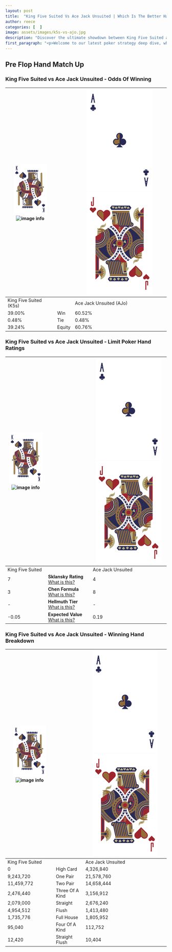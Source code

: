```yaml
---
layout: post
title:  "King Five Suited Vs Ace Jack Unsuited | Which Is The Better Hand In Poker? A Complete Guide"
author: reece
categories: [  ]
image: assets/images/k5s-vs-ajo.jpg
description: "Discover the ultimate showdown between King Five Suited and Ace Jack Unsuited in poker! Uncover the odds, strategies, and scenarios where one hand triumphs over the other. Get ready to up your poker game with this thrilling analysis."
first_paragraph: "<p>Welcome to our latest poker strategy deep dive, where we're pitting two distinct hands against each other in a high-stakes showdown: King Five Suited vs Ace Jack Unsuited.</p><p>In the dynamic world of poker, every decision counts, and knowing which hand holds the upper hand is key to your success at the table.</p><p>In this article, we'll dissect these two hands, explore the scenarios where one dominates the other, and equip you with the knowledge to make strategic choices that can tip the odds in your favor.</p><p>Get ready to unravel the intriguing dynamics of these poker hands and elevate your game to new heights.</p>"
---
```




[comment]: # (sp0)

## Pre Flop Hand Match Up

<div class="table hand-ratings" markdown="1"> 



### King Five Suited vs Ace Jack Unsuited - Odds Of Winning


    
| ![image info](assets/images/hand1/K.png) ![image info](assets/images/hand1/5s.png) |  | ![image info](assets/images/hand2/A.png) ![image info](assets/images/hand2/Jo.png) |
| -------- | -------- | -------- |
| King Five Suited (K5s) |  | Ace Jack Unsuited (AJo) |
| 39.00% | Win | 60.52% |
| 0.48% | Tie | 0.48% |
| 39.24% | Equity | 60.76% |




[comment]: # (sp1)



### King Five Suited vs Ace Jack Unsuited - Limit Poker Hand Ratings


    
| ![image info](assets/images/hand1/K.png) ![image info](assets/images/hand1/5s.png) |  | ![image info](assets/images/hand2/A.png) ![image info](assets/images/hand2/Jo.png) |
| -------- | -------- | -------- |
| King Five Suited |  | Ace Jack Unsuited |
| 7 | **Sklansky Rating** [What is this?](/sklansky-rating-explained) | 4 |
| 3 | **Chen Formula** [What is this?](/chen-formula-explained) | 8 |
| - | **Hellmuth Tier** [What is this?](/Hellmuth-tier-explained) | - |
| -0.05 | **Expected Value** [What is this?](/expected-value-explained) | 0.19 |




[comment]: # (sp2)



### King Five Suited vs Ace Jack Unsuited - Winning Hand Breakdown


    
| ![image info](assets/images/hand1/K.png) ![image info](assets/images/hand1/5s.png) |  | ![image info](assets/images/hand2/A.png) ![image info](assets/images/hand2/Jo.png) |
| -------- | -------- | -------- |
| King Five Suited |  | Ace Jack Unsuited |
| 0 | High Card | 4,326,840 |
| 9,243,720 | One Pair | 21,578,760 |
| 11,459,772 | Two Pair | 14,658,444 |
| 2,476,440 | Three Of A Kind | 3,156,912 |
| 2,079,000 | Straight | 2,676,240 |
| 4,954,512 | Flush | 1,413,480 |
| 1,735,776 | Full House | 1,805,952 |
| 95,040 | Four Of A Kind | 112,752 |
| 12,420 | Straight Flush | 10,404 |




[comment]: # (sp3)



</div>

[comment]: # (sp4)



[comment]: # (sp5)

